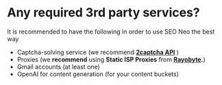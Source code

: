 # Any required 3rd party services?

It is recommended to have the following in order to use SEO Neo the best way

* Captcha-solving service (we recommend [**2captcha API**](https://l.facebook.com/l.php?u=https%3A%2F%2Fseo-autopilot.eu%2Fgoto%2F2captcha%2F%3Ffbclid%3DIwAR2a9zTw-Y5JCEJJzOb4z\_wnabEJagvilp5lJlzbEMvVSdzi5aKML8VWzDk\&h=AT0DOwvxyZUIfU-BxsWbOwruKTVyBNFBwWA37LmRaunFEswVWvusS9pY9XxyiqtZkOYGxSa-2iNVwSIvZOq7Ndvz3O4GPuV5raZ2sKAncGBDlVZNxDzR2vF\_loDUyrADEnWz&\_\_tn\_\_=-U-UK-R\&c\[0]=AT3RLQsclqB3-ntVr4Loox-e8\_3eORLwQgfXjXOfI0hQt5wphGyDKPOlOGnmFhQQSVSB-Drga1KZINuaQtwiJNH7JC8S5Vy2Elta1nHIM4oGZ08JOGZl6w2c0GVQkxBQJrnrcZkpJYGjqe0tPxyqseM3xrsYIkwb8AntEiZBUbo\_g8MG0WQMR3om7wWpaBVHWsYQLLco38ouQgYPDXM) )
* Proxies (we **recommend** using **Static ISP Proxies** from [**Rayobyte**](https://rayobyte.com/products/isp-proxies)**.**)
* Gmail accounts (at least one)
* OpenAI for content generation (for your content buckets)

